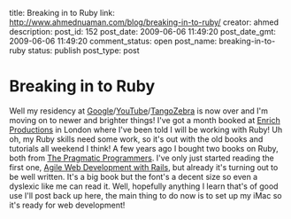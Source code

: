 title: Breaking in to Ruby
link: http://www.ahmednuaman.com/blog/breaking-in-to-ruby/
creator: ahmed
description: 
post_id: 152
post_date: 2009-06-06 11:49:20
post_date_gmt: 2009-06-06 11:49:20
comment_status: open
post_name: breaking-in-to-ruby
status: publish
post_type: post

# Breaking in to Ruby

Well my residency at [Google](http://google.com)/[YouTube](http://youtube.com)/[TangoZebra](http://tangozebra.com) is now over and I'm moving on to newer and brighter things! I've got a month booked at [Enrich Productions](http://www.enrichproductions.net/) in London where I've been told I will be working with Ruby! Uh oh, my Ruby skills need some work, so it's out with the old books and tutorials all weekend I think! A few years ago I bought two books on Ruby, both from [The Pragmatic Programmers](http://pragprog.com/). I've only just started reading the first one, [Agile Web Development with Rails](http://pragprog.com/titles/rails3/agile-web-development-with-rails-third-edition), but already it's turning out to be well written. It's a big book but the font's a decent size so even a dyslexic like me can read it. Well, hopefully anything I learn that's of good use I'll post back up here, the main thing to do now is to set up my iMac so it's ready for web development!